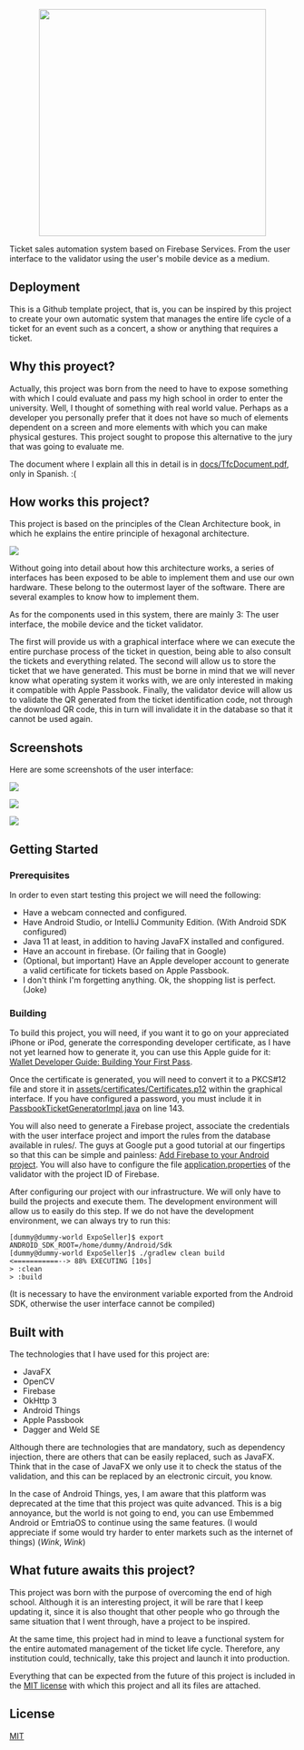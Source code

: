 

<p align="center">
<img src="https://github.com/Neirth/ExpoSeller/blob/main/docs/exposeller_logo.png?raw=true" width="400" height="400" />
</p>
Ticket sales automation system based on Firebase Services. From the user interface to the validator using the user's mobile device as a medium.

## Deployment

This is a Github template project, that is, you can be inspired by this project to create your own automatic system that manages the entire life cycle of a ticket for an event such as a concert, a show or anything that requires a ticket.

## Why this proyect?

Actually, this project was born from the need to have to expose something with which I could evaluate and pass my high school in order to enter the university. Well, I thought of something with real world value. Perhaps as a developer you personally prefer that it does not have so much of elements dependent on a screen and more elements with which you can make physical gestures. This project sought to propose this alternative to the jury that was going to evaluate me. 

The document where I explain all this in detail is in [docs/TfcDocument.pdf](https://github.com/Neirth/ExpoSeller/blob/main/docs/TfcDocument.pdf), only in Spanish. :(

## How works this project?

This project is based on the principles of the Clean Architecture book, in which he explains the entire principle of hexagonal architecture.

![](https://github.com/Neirth/ExpoSeller/raw/main/docs/screenshots/screenshot_one.png)


Without going into detail about how this architecture works, a series of interfaces has been exposed to be able to implement them and use our own hardware. These belong to the outermost layer of the software. There are several examples to know how to implement them.

As for the components used in this system, there are mainly 3: The user interface, the mobile device and the ticket validator.

The first will provide us with a graphical interface where we can execute the entire purchase process of the ticket in question, being able to also consult the tickets and everything related. The second will allow us to store the ticket that we have generated. This must be borne in mind that we will never know what operating system it works with, we are only interested in making it compatible with Apple Passbook. Finally, the validator device will allow us to validate the QR generated from the ticket identification code, not through the download QR code, this in turn will invalidate it in the database so that it cannot be used again.

## Screenshots
Here are some screenshots of the user interface:

![](https://github.com/Neirth/ExpoSeller/raw/main/docs/screenshots/screenshot_two.png)

![](https://github.com/Neirth/ExpoSeller/raw/main/docs/screenshots/screenshot_three.png)

![](https://github.com/Neirth/ExpoSeller/raw/main/docs/screenshots/screenshot_four.png)

## Getting Started

### Prerequisites
In order to even start testing this project we will need the following:
- Have a webcam connected and configured.
- Have Android Studio, or IntelliJ Community Edition. (With Android SDK configured)
- Java 11 at least, in addition to having JavaFX installed and configured.
- Have an account in firebase. (Or failing that in Google)
- (Optional, but important) Have an Apple developer account to generate a valid certificate for tickets based on Apple Passbook.
- I don't think I'm forgetting anything. Ok, the shopping list is perfect. (Joke)

### Building

To build this project, you will need, if you want it to go on your appreciated iPhone or iPod, generate the corresponding developer certificate, as I have not yet learned how to generate it, you can use this Apple guide for it: [Wallet Developer Guide: Building Your First Pass](https://developer.apple.com/library/archive/documentation/UserExperience/Conceptual/PassKit_PG/YourFirst.html#//apple_ref/doc/uid/TP40012195-CH2-SW27).

Once the certificate is generated, you will need to convert it to a PKCS#12 file and store it in [assets/certificates/Certificates.p12](https://github.com/Neirth/ExpoSeller/blob/main/src/ExpoSellerClient/app/src/main/assets/certificates/Certificates.p12) within the graphical interface. If you have configured a password, you must include it in [PassbookTicketGeneratorImpl.java](https://github.com/Neirth/ExpoSeller/blob/9c1634685170264e0fbc8a16be2144d27c93e3dd/src/ExpoSellerClient/app/src/main/java/io/smartinez/exposeller/client/peripherals/ticketgenerator/PassbookTicketGeneratorImpl.java#L143) on line 143.

You will also need to generate a Firebase project, associate the credentials with the user interface project and import the rules from the database available in rules/. The guys at Google put a good tutorial at our fingertips so that this can be simple and painless: [Add Firebase to your Android project](https://firebase.google.com/docs/android/setup). You will also have to configure the file [application.properties](https://github.com/Neirth/ExpoSeller/blob/main/src/ExpoSellerChecker/src/main/resources/application.properties) of the validator with the project ID of Firebase.

After configuring our project with our infrastructure. We will only have to build the projects and execute them. The development environment will allow us to easily do this step. If we do not have the development environment, we can always try to run this:

    [dummy@dummy-world ExpoSeller]$ export ANDROID_SDK_ROOT=/home/dummy/Android/Sdk
    [dummy@dummy-world ExpoSeller]$ ./gradlew clean build
	<===========--> 88% EXECUTING [10s]
	> :clean
	> :build
  
(It is necessary to have the environment variable exported from the Android SDK, otherwise the user interface cannot be compiled)

## Built with

The technologies that I have used for this project are:  
- JavaFX  
- OpenCV  
- Firebase  
- OkHttp 3  
- Android Things  
- Apple Passbook  
- Dagger and Weld SE  

Although there are technologies that are mandatory, such as dependency injection, there are others that can be easily replaced, such as JavaFX. Think that in the case of JavaFX we only use it to check the status of the validation, and this can be replaced by an electronic circuit, you know.  

In the case of Android Things, yes, I am aware that this platform was deprecated at the time that this project was quite advanced. This is a big annoyance, but the world is not going to end, you can use Embemmed Android or EmtriaOS to continue using the same features. (I would appreciate if some would try harder to enter markets such as the internet of things) (*Wink*, *Wink*)

## What future awaits this project?
This project was born with the purpose of overcoming the end of high school. Although it is an interesting project, it will be rare that I keep updating it, since it is also thought that other people who go through the same situation that I went through, have a project to be inspired.

At the same time, this project had in mind to leave a functional system for the entire automated management of the ticket life cycle. Therefore, any institution could, technically, take this project and launch it into production.

Everything that can be expected from the future of this project is included in the [MIT license](https://choosealicense.com/licenses/mit/)  with which this project and all its files are attached.

## License
[MIT](https://choosealicense.com/licenses/mit/)
